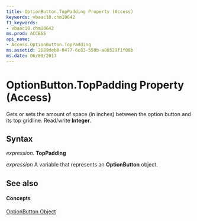 ```yaml
---
title: OptionButton.TopPadding Property (Access)
keywords: vbaac10.chm10642
f1_keywords:
- vbaac10.chm10642
ms.prod: ACCESS
api_name:
- Access.OptionButton.TopPadding
ms.assetid: 2689deb0-0477-6c83-550b-a08529f1f08b
ms.date: 06/08/2017
---
```



# OptionButton.TopPadding Property (Access)

Gets or sets the amount of space (in inches) between the option button and its top gridline. Read/write  **Integer**.


## Syntax

 _expression_. **TopPadding**

 _expression_ A variable that represents an **OptionButton** object.


## See also


#### Concepts


[OptionButton Object](optionbutton-object-access.md)

